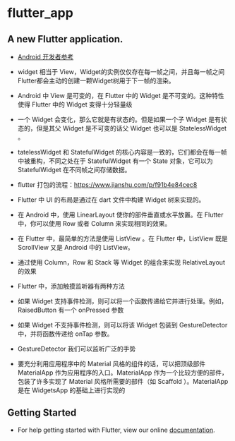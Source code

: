 # flutter_app

## A new Flutter application.

* [Android 开发者参考](http://doc.flutter-dev.cn/flutter-for-android/)
* widget 相当于 View，Widget的实例仅仅存在每一帧之间，并且每一帧之间 Flutter都会主动的创建一颗Widget树用于下一帧的渲染。
* Android 中 View 是可变的，在 Flutter 中的 Widget 是不可变的。这种特性使得 Flutter 中的 Widget 变得十分轻量级
* 一个 Widget 会变化，那么它就是有状态的。但是如果一个子 Widget 是有状态的，但是其父 Widget 是不可变的话父 Widget 也可以是 StatelessWidget 。
* tatelessWidget 和 StatefulWidget 的核心内容是一致的，它们都会在每一帧中被重构，不同之处在于 StatefulWidget 有一个 State 对象，它可以为 StatefulWidget 在不同帧之间存储数据。
* flutter 打包的流程：https://www.jianshu.com/p/f91b4e84cec8
*  Flutter 中 UI 的布局是通过在 dart 文件中构建 Widget 树来实现的。
* 在 Android 中，使用 LinearLayout 使你的部件垂直或水平放置。在 Flutter 中，你可以使用 Row 或者 Co​​lumn 来实现相同的效果。
* 在 Flutter 中，最简单的方法是使用 ListView 。在 Flutter 中，ListView 既是 ScrollView 又是 Android 中的 ListView。
* 通过使用 Column，Row 和 Stack 等 Widget 的组合来实现 RelativeLayout 的效果
*   Flutter 中，添加触摸监听器有两种方法
  * 如果 Widget 支持事件检测，则可以将一个函数传递给它并进行处理。例如，RaisedButton 有一个 onPressed 参数
  * 如果 Widget 不支持事件检测，则可以将该 Widget 包装到 GestureDetector 中，并将函数传递给 onTap 参数。

*  GestureDetector 我们可以监听广泛的手势
*  要充分利用应用程序中的 Material 风格的组件的话，可以把顶级部件 MaterialApp 作为应用程序的入口。MaterialApp 作为一个比较方便的部件，包装了许多实现了 Material 风格所需要的部件（如 Scaffold ）。MaterialApp 是在 WidgetsApp 的基础上进行实现的

## Getting Started
* For help getting started with Flutter, view our online
[documentation](https://flutter.io/).
